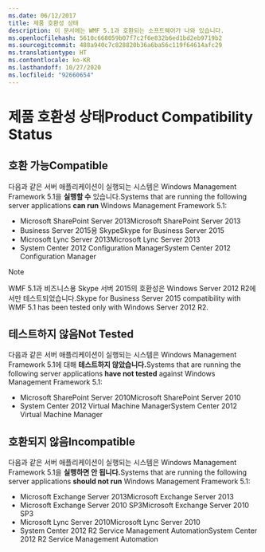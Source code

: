 ```yaml
---
ms.date: 06/12/2017
title: 제품 호환성 상태
description: 이 문서에는 WMF 5.1과 호환되는 소프트웨어가 나와 있습니다.
ms.openlocfilehash: 5610c668059b07f7c2f6e832b6ed1bd2eb9719b2
ms.sourcegitcommit: 488a940c7c828820b36a6ba56c119f64614afc29
ms.translationtype: HT
ms.contentlocale: ko-KR
ms.lasthandoff: 10/27/2020
ms.locfileid: "92660654"
---
```

# <a name="product-compatibility-status"></a><span data-ttu-id="740a7-103">제품 호환성 상태</span><span class="sxs-lookup"><span data-stu-id="740a7-103">Product Compatibility Status</span></span>

## <a name="compatible"></a><span data-ttu-id="740a7-104">호환 가능</span><span class="sxs-lookup"><span data-stu-id="740a7-104">Compatible</span></span>

<span data-ttu-id="740a7-105">다음과 같은 서버 애플리케이션이 실행되는 시스템은 Windows Management Framework 5.1을 **실행할 수** 있습니다.</span><span class="sxs-lookup"><span data-stu-id="740a7-105">Systems that are running the following server applications **can run** Windows Management Framework 5.1:</span></span>

- <span data-ttu-id="740a7-106">Microsoft SharePoint Server 2013</span><span class="sxs-lookup"><span data-stu-id="740a7-106">Microsoft SharePoint Server 2013</span></span>
- <span data-ttu-id="740a7-107">Business Server 2015용 Skype</span><span class="sxs-lookup"><span data-stu-id="740a7-107">Skype for Business Server 2015</span></span>
- <span data-ttu-id="740a7-108">Microsoft Lync Server 2013</span><span class="sxs-lookup"><span data-stu-id="740a7-108">Microsoft Lync Server 2013</span></span>
- <span data-ttu-id="740a7-109">System Center 2012 Configuration Manager</span><span class="sxs-lookup"><span data-stu-id="740a7-109">System Center 2012 Configuration Manager</span></span>

> [!NOTE]
> <span data-ttu-id="740a7-110">WMF 5.1과 비즈니스용 Skype 서버 2015의 호환성은 Windows Server 2012 R2에서만 테스트되었습니다.</span><span class="sxs-lookup"><span data-stu-id="740a7-110">Skype for Business Server 2015 compatibility with WMF 5.1 has been tested only with Windows Server 2012 R2.</span></span>

## <a name="not-tested"></a><span data-ttu-id="740a7-111">테스트하지 않음</span><span class="sxs-lookup"><span data-stu-id="740a7-111">Not Tested</span></span>

<span data-ttu-id="740a7-112">다음과 같은 서버 애플리케이션이 실행되는 시스템은 Windows Management Framework 5.1에 대해 **테스트하지 않았습니다.**</span><span class="sxs-lookup"><span data-stu-id="740a7-112">Systems that are running the following server applications **have not tested** against Windows Management Framework 5.1:</span></span>

- <span data-ttu-id="740a7-113">Microsoft SharePoint Server 2010</span><span class="sxs-lookup"><span data-stu-id="740a7-113">Microsoft SharePoint Server 2010</span></span>
- <span data-ttu-id="740a7-114">System Center 2012 Virtual Machine Manager</span><span class="sxs-lookup"><span data-stu-id="740a7-114">System Center 2012 Virtual Machine Manager</span></span>

## <a name="incompatible"></a><span data-ttu-id="740a7-115">호환되지 않음</span><span class="sxs-lookup"><span data-stu-id="740a7-115">Incompatible</span></span>

<span data-ttu-id="740a7-116">다음과 같은 서버 애플리케이션이 실행되는 시스템은 Windows Management Framework 5.1을 **실행하면 안 됩니다.**</span><span class="sxs-lookup"><span data-stu-id="740a7-116">Systems that are running the following server applications **should not run** Windows Management Framework 5.1:</span></span>

- <span data-ttu-id="740a7-117">Microsoft Exchange Server 2013</span><span class="sxs-lookup"><span data-stu-id="740a7-117">Microsoft Exchange Server 2013</span></span>
- <span data-ttu-id="740a7-118">Microsoft Exchange Server 2010 SP3</span><span class="sxs-lookup"><span data-stu-id="740a7-118">Microsoft Exchange Server 2010 SP3</span></span>
- <span data-ttu-id="740a7-119">Microsoft Lync Server 2010</span><span class="sxs-lookup"><span data-stu-id="740a7-119">Microsoft Lync Server 2010</span></span>
- <span data-ttu-id="740a7-120">System Center 2012 R2 Service Management Automation</span><span class="sxs-lookup"><span data-stu-id="740a7-120">System Center 2012 R2 Service Management Automation</span></span>
